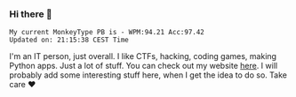 ### Hi there 👋
<!-- PB START -->
```
My current MonkeyType PB is - WPM:94.21 Acc:97.42
Updated on: 21:15:38 CEST Time
```
<!-- PB END -->
I'm an IT person, just overall. I like CTFs, hacking, coding games, making Python apps. Just a lot of stuff.
You can check out my website [here](https://skill3472.github.io/).
I will probably add some interesting stuff here, when I get the idea to do so. Take care ❤️
